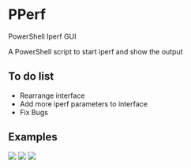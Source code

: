 # PPerf
PowerShell Iperf GUI

A PowerShell script to start iperf and show the output

## To do list
* Rearrange interface
* Add more iperf parameters to interface
* Fix Bugs

## Examples
![](https://raw.githubusercontent.com/ili101/PPerf/master/Examples/Example1.png)
![](https://raw.githubusercontent.com/ili101/PPerf/master/Examples/Example2.png)
![](https://raw.githubusercontent.com/ili101/PPerf/master/Examples/Example3.png)

